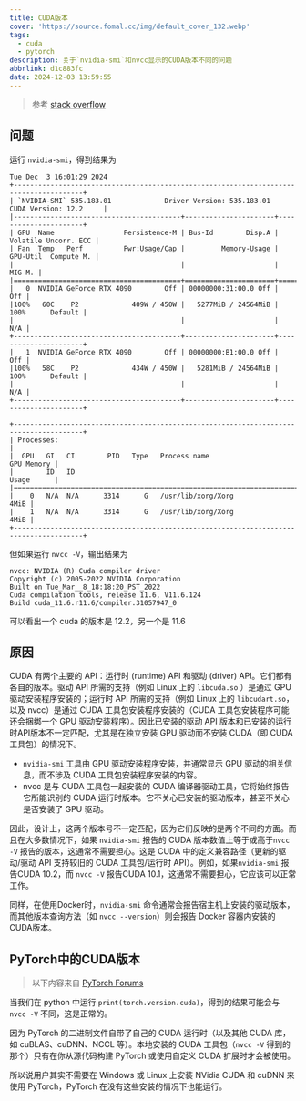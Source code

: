 ```yaml
---
title: CUDA版本
cover: 'https://source.fomal.cc/img/default_cover_132.webp'
tags:
  - cuda
  - pytorch
description: 关于`nvidia-smi`和nvcc显示的CUDA版本不同的问题
abbrlink: d1c883fc
date: 2024-12-03 13:59:55
---
```


> 参考 [stack overflow](https://stackoverflow.com/questions/53422407/different-cuda-versions-shown-by-nvcc-and-`nvidia-smi`)


## 问题
运行 `nvidia-smi`，得到结果为
```
Tue Dec  3 16:01:29 2024       
+---------------------------------------------------------------------------------------+
| `NVIDIA-SMI` 535.183.01             Driver Version: 535.183.01   CUDA Version: 12.2     |
|-----------------------------------------+----------------------+----------------------+
| GPU  Name                 Persistence-M | Bus-Id        Disp.A | Volatile Uncorr. ECC |
| Fan  Temp   Perf          Pwr:Usage/Cap |         Memory-Usage | GPU-Util  Compute M. |
|                                         |                      |               MIG M. |
|=========================================+======================+======================|
|   0  NVIDIA GeForce RTX 4090        Off | 00000000:31:00.0 Off |                  Off |
|100%   60C    P2             409W / 450W |   5277MiB / 24564MiB |    100%      Default |
|                                         |                      |                  N/A |
+-----------------------------------------+----------------------+----------------------+
|   1  NVIDIA GeForce RTX 4090        Off | 00000000:B1:00.0 Off |                  Off |
|100%   58C    P2             434W / 450W |   5281MiB / 24564MiB |    100%      Default |
|                                         |                      |                  N/A |
+-----------------------------------------+----------------------+----------------------+
                                                                                         
+---------------------------------------------------------------------------------------+
| Processes:                                                                            |
|  GPU   GI   CI        PID   Type   Process name                            GPU Memory |
|        ID   ID                                                             Usage      |
|=======================================================================================|
|    0   N/A  N/A      3314      G   /usr/lib/xorg/Xorg                            4MiB |
|    1   N/A  N/A      3314      G   /usr/lib/xorg/Xorg                            4MiB |
+---------------------------------------------------------------------------------------+
```

但如果运行 `nvcc -V`，输出结果为
```
nvcc: NVIDIA (R) Cuda compiler driver
Copyright (c) 2005-2022 NVIDIA Corporation
Built on Tue_Mar__8_18:18:20_PST_2022
Cuda compilation tools, release 11.6, V11.6.124
Build cuda_11.6.r11.6/compiler.31057947_0
```

可以看出一个 cuda 的版本是 12.2，另一个是 11.6

## 原因
CUDA 有两个主要的 API：运行时 (runtime) API 和驱动 (driver) API。它们都有各自的版本。驱动 API 所需的支持（例如 Linux 上的 `libcuda.so` ）是通过 GPU 驱动安装程序安装的；运行时 API 所需的支持（例如 Linux 上的 `libcudart.so`，以及 nvcc）是通过 CUDA 工具包安装程序安装的（CUDA 工具包安装程序可能还会捆绑一个 GPU 驱动安装程序）。因此已安装的驱动 API 版本和已安装的运行时API版本不一定匹配，尤其是在独立安装 GPU 驱动而不安装 CUDA（即 CUDA 工具包）的情况下。

* `nvidia-smi` 工具由 GPU 驱动安装程序安装，并通常显示 GPU 驱动的相关信息，而不涉及 CUDA 工具包安装程序安装的内容。
* nvcc 是与 CUDA 工具包一起安装的 CUDA 编译器驱动工具，它将始终报告它所能识别的 CUDA 运行时版本。它不关心已安装的驱动版本，甚至不关心是否安装了 GPU 驱动。

因此，设计上，这两个版本号不一定匹配，因为它们反映的是两个不同的方面。而且在大多数情况下，如果 `nvidia-smi` 报告的 CUDA 版本数值上等于或高于`nvcc -V` 报告的版本，这通常不需要担心。这是 CUDA 中的定义兼容路径（更新的驱动/驱动 API 支持较旧的 CUDA 工具包/运行时 API）。例如，如果`nvidia-smi` 报告CUDA 10.2，而 `nvcc -V` 报告CUDA 10.1，这通常不需要担心，它应该可以正常工作。

同样，在使用Docker时，`nvidia-smi` 命令通常会报告宿主机上安装的驱动版本，而其他版本查询方法（如 `nvcc --version`）则会报告 Docker 容器内安装的CUDA版本。


## PyTorch中的CUDA版本
> 以下内容来自 [PyTorch Forums](https://discuss.pytorch.org/t/would-pytorch-for-cuda-11-6-work-when-cuda-is-actually-12-0/169569)

当我们在 python 中运行 `print(torch.version.cuda)`，得到的结果可能会与 `nvcc -V` 不同，这是正常的。

因为 PyTorch 的二进制文件自带了自己的 CUDA 运行时（以及其他 CUDA 库，如 cuBLAS、cuDNN、NCCL 等）。本地安装的 CUDA 工具包（`nvcc -V` 得到的那个）只有在你从源代码构建 PyTorch 或使用自定义 CUDA 扩展时才会被使用。

所以说用户其实不需要在 Windows 或 Linux 上安装 NVidia CUDA 和 cuDNN 来使用 PyTorch，PyTorch 在没有这些安装的情况下也能运行。
